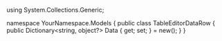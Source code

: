 using System.Collections.Generic;

namespace YourNamespace.Models
{
    public class TableEditorDataRow
    {
        public Dictionary<string, object?> Data { get; set; } = new();
    }
}